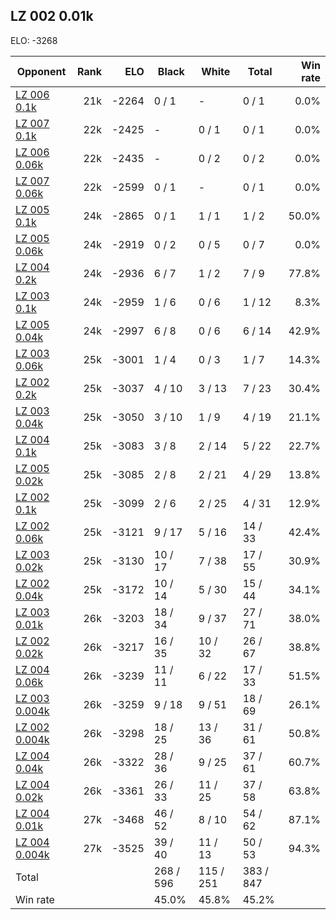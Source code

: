 ## LZ 002 0.01k ##

ELO: -3268

Opponent | Rank | ELO | Black | White | Total | Win rate
---------|-----:|----:|-------|-------|-------|-------:
[LZ 006 0.1k](LZ%20006%200.1k.md) | 21k | -2264 | 0 / 1 | - | 0 / 1 | 0.0%
[LZ 007 0.1k](LZ%20007%200.1k.md) | 22k | -2425 | - | 0 / 1 | 0 / 1 | 0.0%
[LZ 006 0.06k](LZ%20006%200.06k.md) | 22k | -2435 | - | 0 / 2 | 0 / 2 | 0.0%
[LZ 007 0.06k](LZ%20007%200.06k.md) | 22k | -2599 | 0 / 1 | - | 0 / 1 | 0.0%
[LZ 005 0.1k](LZ%20005%200.1k.md) | 24k | -2865 | 0 / 1 | 1 / 1 | 1 / 2 | 50.0%
[LZ 005 0.06k](LZ%20005%200.06k.md) | 24k | -2919 | 0 / 2 | 0 / 5 | 0 / 7 | 0.0%
[LZ 004 0.2k](LZ%20004%200.2k.md) | 24k | -2936 | 6 / 7 | 1 / 2 | 7 / 9 | 77.8%
[LZ 003 0.1k](LZ%20003%200.1k.md) | 24k | -2959 | 1 / 6 | 0 / 6 | 1 / 12 | 8.3%
[LZ 005 0.04k](LZ%20005%200.04k.md) | 24k | -2997 | 6 / 8 | 0 / 6 | 6 / 14 | 42.9%
[LZ 003 0.06k](LZ%20003%200.06k.md) | 25k | -3001 | 1 / 4 | 0 / 3 | 1 / 7 | 14.3%
[LZ 002 0.2k](LZ%20002%200.2k.md) | 25k | -3037 | 4 / 10 | 3 / 13 | 7 / 23 | 30.4%
[LZ 003 0.04k](LZ%20003%200.04k.md) | 25k | -3050 | 3 / 10 | 1 / 9 | 4 / 19 | 21.1%
[LZ 004 0.1k](LZ%20004%200.1k.md) | 25k | -3083 | 3 / 8 | 2 / 14 | 5 / 22 | 22.7%
[LZ 005 0.02k](LZ%20005%200.02k.md) | 25k | -3085 | 2 / 8 | 2 / 21 | 4 / 29 | 13.8%
[LZ 002 0.1k](LZ%20002%200.1k.md) | 25k | -3099 | 2 / 6 | 2 / 25 | 4 / 31 | 12.9%
[LZ 002 0.06k](LZ%20002%200.06k.md) | 25k | -3121 | 9 / 17 | 5 / 16 | 14 / 33 | 42.4%
[LZ 003 0.02k](LZ%20003%200.02k.md) | 25k | -3130 | 10 / 17 | 7 / 38 | 17 / 55 | 30.9%
[LZ 002 0.04k](LZ%20002%200.04k.md) | 25k | -3172 | 10 / 14 | 5 / 30 | 15 / 44 | 34.1%
[LZ 003 0.01k](LZ%20003%200.01k.md) | 26k | -3203 | 18 / 34 | 9 / 37 | 27 / 71 | 38.0%
[LZ 002 0.02k](LZ%20002%200.02k.md) | 26k | -3217 | 16 / 35 | 10 / 32 | 26 / 67 | 38.8%
[LZ 004 0.06k](LZ%20004%200.06k.md) | 26k | -3239 | 11 / 11 | 6 / 22 | 17 / 33 | 51.5%
[LZ 003 0.004k](LZ%20003%200.004k.md) | 26k | -3259 | 9 / 18 | 9 / 51 | 18 / 69 | 26.1%
[LZ 002 0.004k](LZ%20002%200.004k.md) | 26k | -3298 | 18 / 25 | 13 / 36 | 31 / 61 | 50.8%
[LZ 004 0.04k](LZ%20004%200.04k.md) | 26k | -3322 | 28 / 36 | 9 / 25 | 37 / 61 | 60.7%
[LZ 004 0.02k](LZ%20004%200.02k.md) | 26k | -3361 | 26 / 33 | 11 / 25 | 37 / 58 | 63.8%
[LZ 004 0.01k](LZ%20004%200.01k.md) | 27k | -3468 | 46 / 52 | 8 / 10 | 54 / 62 | 87.1%
[LZ 004 0.004k](LZ%20004%200.004k.md) | 27k | -3525 | 39 / 40 | 11 / 13 | 50 / 53 | 94.3%
Total | | | 268 / 596 | 115 / 251 | 383 / 847 | 
Win rate| | | 45.0% | 45.8% | 45.2% | 
